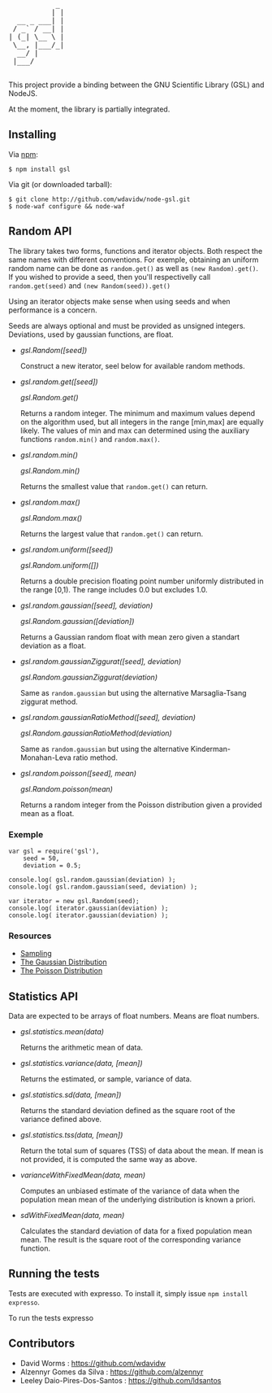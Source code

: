 <pre>
           _ 
          | |
  __ _ ___| |
 / _` / __| |
| (_| \__ \ |
 \__, |___/_|
  __/ |      
 |___/      

</pre>

This project provide a binding between the GNU Scientific Library (GSL) and NodeJS.

At the moment, the library is partially integrated.

Installing
----------

Via [npm](http://github.com/isaacs/npm):

    $ npm install gsl

Via git (or downloaded tarball):

    $ git clone http://github.com/wdavidw/node-gsl.git
    $ node-waf configure && node-waf

Random API
----------

The library takes two forms, functions and iterator objects. Both respect the same names with different conventions. For exemple, obtaining an uniform random name can be done as `random.get()` as well as `(new Random).get()`. If you wished to provide a seed, then you'll respectivelly call `random.get(seed)` and `(new Random(seed)).get()`

Using an iterator objects make sense when using seeds and when performance is a concern.

Seeds are always optional and must be provided as unsigned integers. Deviations, used by gaussian functions, are float.

-	*gsl.Random([seed])*
	
	Construct a new iterator, seel below for available random methods.
	
-	*gsl.random.get([seed])*
	
	*gsl.Random.get()*
	
	Returns a random integer. The minimum and maximum values depend on the algorithm used, but all integers in the range [min,max] are equally likely. The values of min and max can determined using the auxiliary functions `random.min()` and `random.max()`.
	
-	*gsl.random.min()*
	
	*gsl.Random.min()*
	
	Returns the smallest value that `random.get()` can return.
	
-	*gsl.random.max()*
	
	*gsl.Random.max()*
	
	Returns the largest value that `random.get()` can return.
	
-	*gsl.random.uniform([seed])*
	
	*gsl.Random.uniform([])*
	
	Returns a double precision floating point number uniformly distributed in the range [0,1). The range includes 0.0 but excludes 1.0.
	
-	*gsl.random.gaussian([seed], deviation)*
	
	*gsl.Random.gaussian([deviation])*
	
	Returns a Gaussian random float with mean zero given a standart deviation as a float.
	
-	*gsl.random.gaussianZiggurat([seed], deviation)*
	
	*gsl.Random.gaussianZiggurat(deviation)*
	
	Same as `random.gaussian` but using the alternative Marsaglia-Tsang ziggurat method.
	
-	*gsl.random.gaussianRatioMethod([seed], deviation)*
	
	*gsl.Random.gaussianRatioMethod(deviation)*
	
	Same as `random.gaussian` but using the alternative Kinderman-Monahan-Leva ratio method.
	
-	*gsl.random.poisson([seed], mean)*
	
	*gsl.Random.poisson(mean)*
	
	Returns a random integer from the Poisson distribution given a provided mean as a float.

### Exemple

	var gsl = require('gsl'),
		seed = 50,
		deviation = 0.5;
	
	console.log( gsl.random.gaussian(deviation) );
	console.log( gsl.random.gaussian(seed, deviation) );
	
	var iterator = new gsl.Random(seed);
	console.log( iterator.gaussian(deviation) );
	console.log( iterator.gaussian(deviation) );

### Resources

*	[Sampling](http://www.gnu.org/software/gsl/manual/html_node/Sampling-from-a-random-number-generator.html)
*	[The Gaussian Distribution](http://www.gnu.org/software/gsl/manual/html_node/The-Gaussian-Distribution.html)
*	[The Poisson Distribution](http://www.gnu.org/software/gsl/manual/html_node/The-Poisson-Distribution.html)

Statistics API
--------------

Data are expected to be arrays of float numbers. Means are float numbers.

-	*gsl.statistics.mean(data)*
	
	Returns the arithmetic mean of data.
	
-	*gsl.statistics.variance(data, [mean])*
	
	Returns the estimated, or sample, variance of data.
	
-	*gsl.statistics.sd(data, [mean])*
	
	Returns the standard deviation defined as the square root of the variance defined above.
	
-	*gsl.statistics.tss(data, [mean])*
	
	Return the total sum of squares (TSS) of data about the mean. If mean is not provided, it is computed the same way as above.
	
-	*varianceWithFixedMean(data, mean)*
	
	Computes an unbiased estimate of the variance of data when the population mean mean of the underlying distribution is known a priori.
	
-	*sdWithFixedMean(data, mean)*
	
	Calculates the standard deviation of data for a fixed population mean mean. The result is the square root of the corresponding variance function.

Running the tests
-----------------

Tests are executed with expresso. To install it, simply issue `npm install expresso`.

To run the tests
	expresso

Contributors
------------

*	David Worms : <https://github.com/wdavidw>
*	Alzennyr Gomes da Silva : <https://github.com/alzennyr>
*	Leeley Daio-Pires-Dos-Santos : <https://github.com/ldsantos>


